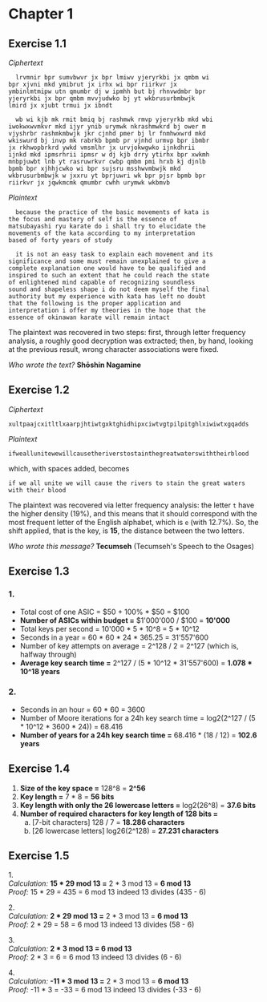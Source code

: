 <style type="text/css">
    ol ol { list-style-type: lower-alpha; }
</style>

# Chapter 1

## Exercise 1.1

*Ciphertext*

```
  lrvmnir bpr sumvbwvr jx bpr lmiwv yjeryrkbi jx qmbm wi
bpr xjvni mkd ymibrut jx irhx wi bpr riirkvr jx
ymbinlmtmipw utn qmumbr dj w ipmhh but bj rhnvwdmbr bpr
yjeryrkbi jx bpr qmbm mvvjudwko bj yt wkbrusurbmbwjk
lmird jx xjubt trmui jx ibndt

  wb wi kjb mk rmit bmiq bj rashmwk rmvp yjeryrkb mkd wbi
iwokwxwvmkvr mkd ijyr ynib urymwk nkrashmwkrd bj ower m
vjyshrbr rashmkmbwjk jkr cjnhd pmer bj lr fnmhwxwrd mkd
wkiswurd bj invp mk rabrkb bpmb pr vjnhd urmvp bpr ibmbr
jx rkhwopbrkrd ywkd vmsmlhr jx urvjokwgwko ijnkdhrii
ijnkd mkd ipmsrhrii ipmsr w dj kjb drry ytirhx bpr xwkmh
mnbpjuwbt lnb yt rasruwrkvr cwbp qmbm pmi hrxb kj djnlb
bpmb bpr xjhhjcwko wi bpr sujsru msshwvmbwjk mkd
wkbrusurbmbwjk w jxxru yt bprjuwri wk bpr pjsr bpmb bpr
riirkvr jx jqwkmcmk qmumbr cwhh urymwk wkbmvb
```

*Plaintext*

```
  because the practice of the basic movements of kata is
the focus and mastery of self is the essence of
matsubayashi ryu karate do i shall try to elucidate the
movements of the kata according to my interpretation
based of forty years of study

  it is not an easy task to explain each movement and its
significance and some must remain unexplained to give a
complete explanation one would have to be qualified and
inspired to such an extent that he could reach the state
of enlightened mind capable of recognizing soundless
sound and shapeless shape i do not deem myself the final
authority but my experience with kata has left no doubt
that the following is the proper application and
interpretation i offer my theories in the hope that the
essence of okinawan karate will remain intact
```

The plaintext was recovered in two steps: first, through letter frequency
analysis, a roughly good decryption was extracted; then, by hand, looking at
the previous result, wrong character associations were fixed.

*Who wrote the text?* **Shōshin Nagamine**

## Exercise 1.2

*Ciphertext*

```
xultpaajcxitltlxaarpjhtiwtgxktghidhipxciwtvgtpilpitghlxiwiwtxgqadds
```

*Plaintext*

```
ifweallunitewewillcausetheriverstostainthegreatwaterswiththeirblood
```

which, with spaces added, becomes

```
if we all unite we will cause the rivers to stain the great waters with their blood
```

The plaintext was recovered via letter frequency analysis: the letter `t` have
the higher density (19%), and this means that it should correspond with the
most frequent letter of the English alphabet, which is `e` (with 12.7%). So,
the shift applied, that is the key, is **15**, the distance between the two
letters.

*Who wrote this message?* **Tecumseh** (Tecumseh's Speech to the Osages)

## Exercise 1.3

### 1.

- Total cost of one ASIC = $50 + 100% * $50 = $100
- **Number of ASICs within budget =** $1'000'000 / $100 = **10'000**
- Total keys per second = 10'000 * 5 * 10^8 = 5 * 10^12
- Seconds in a year = 60 * 60 * 24 * 365.25 = 31'557'600
- Number of key attempts on average = 2^128 / 2 = 2^127 (which is, halfway through)
- **Average key search time =** 2^127 / (5 * 10^12 * 31'557'600) = **1.078 * 10^18 years**

### 2.

- Seconds in an hour = 60 * 60 = 3600
- Number of Moore iterations for a 24h key search time = log2(2^127 / (5 * 10^12 * 3600 * 24)) = 68.416
- **Number of years for a 24h key search time =** 68.416 * (18 / 12) = **102.6 years**

## Exercise 1.4

1. **Size of the key space =** 128^8 = **2^56**
2. **Key length =** 7 * 8 = **56 bits**
3. **Key length with only the 26 lowercase letters =** log2(26^8) = **37.6 bits**
4. **Number of required characters for key length of 128 bits =**
    1. [7-bit characters] 128 / 7 = **18.286 characters**
    2. [26 lowercase letters] log26(2^128) = **27.231 characters**

## Exercise 1.5

1.\
*Calculation:* **15 * 29 mod 13 =** 2 * 3 mod 13 = **6 mod 13**\
*Proof:* 15 * 29 = 435 = 6 mod 13 indeed 13 divides (435 - 6)

2.\
*Calculation:* **2 * 29 mod 13 =** 2 * 3 mod 13 =  **6 mod 13**\
*Proof:* 2 * 29 = 58 = 6 mod 13 indeed 13 divides (58 - 6)

3.\
*Calculation:* **2 * 3 mod 13 = 6 mod 13**\
*Proof:* 2 * 3 = 6 = 6 mod 13 indeed 13 divides (6 - 6)

4.\
*Calculation:* **-11 * 3 mod 13 =** 2 * 3 mod 13 = **6 mod 13**\
*Proof:* -11 * 3 = -33 = 6 mod 13 indeed 13 divides (-33 - 6)
